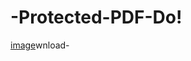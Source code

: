 # -Protected-PDF-Do!
[image](https://github.com/abdullahalsuad/-Protected-PDF-Download-/assets/71169804/5eea2c4b-76a2-4181-b455-a9d4ec5413e1)wnload-
